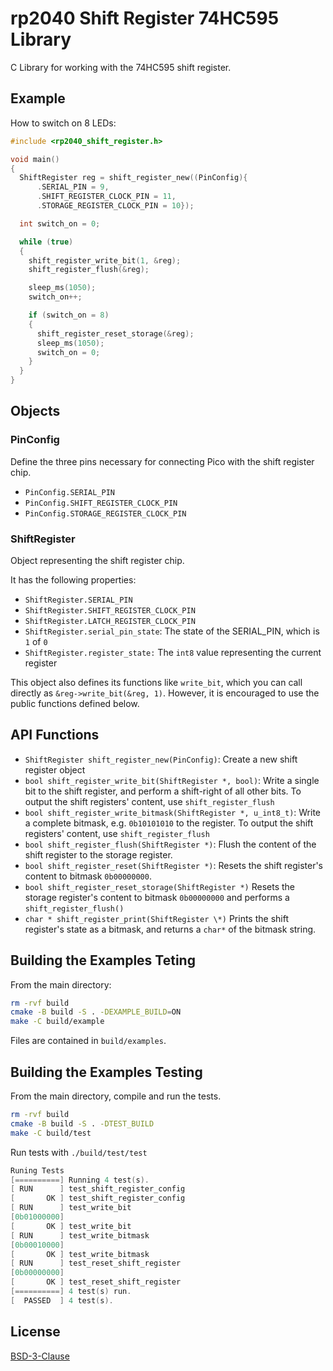 # rp2040 Shift Register 74HC595 Library

C Library for working with the 74HC595 shift register.

## Example

How to switch on 8 LEDs:

```c
#include <rp2040_shift_register.h>

void main()
{
  ShiftRegister reg = shift_register_new((PinConfig){
      .SERIAL_PIN = 9,
      .SHIFT_REGISTER_CLOCK_PIN = 11,
      .STORAGE_REGISTER_CLOCK_PIN = 10});

  int switch_on = 0;

  while (true)
  {
    shift_register_write_bit(1, &reg);
    shift_register_flush(&reg);

    sleep_ms(1050);
    switch_on++;

    if (switch_on = 8)
    {
      shift_register_reset_storage(&reg);
      sleep_ms(1050);
      switch_on = 0;
    }
  }
}
```

## Objects

### PinConfig

Define the three pins necessary for connecting Pico with the shift register chip.

- `PinConfig.SERIAL_PIN`
- `PinConfig.SHIFT_REGISTER_CLOCK_PIN`
- `PinConfig.STORAGE_REGISTER_CLOCK_PIN`

### ShiftRegister

Object representing the shift register chip.

It has the following properties:

- `ShiftRegister.SERIAL_PIN`
- `ShiftRegister.SHIFT_REGISTER_CLOCK_PIN`
- `ShiftRegister.LATCH_REGISTER_CLOCK_PIN`
- `ShiftRegister.serial_pin_state`: The state of the SERIAL_PIN, which is `1` of `0`
- `ShiftRegister.register_state:` The `int8` value representing the current register

This object also defines its functions like `write_bit`, which you can call directly as `&reg->write_bit(&reg, 1)`. However, it is encouraged to use the public functions defined below.

## API Functions

- `ShiftRegister shift_register_new(PinConfig)`: Create a new shift register object
- `bool shift_register_write_bit(ShiftRegister *, bool)`: Write a single bit to the shift register, and perform a shift-right of all other bits. To output the shift registers' content, use `shift_register_flush`
- `bool shift_register_write_bitmask(ShiftRegister *, u_int8_t)`: Write a complete bitmask, e.g. `0b10101010` to the register. To output the shift registers' content, use `shift_register_flush`
- `bool shift_register_flush(ShiftRegister *)`: Flush the content of the shift register to the storage register.
- `bool shift_register_reset(ShiftRegister *)`: Resets the shift register's content to bitmask `0b00000000`.
- `bool shift_register_reset_storage(ShiftRegister *)` Resets the storage register's content to bitmask `0b00000000` and performs a `shift_register_flush()`
- `char * shift_register_print(ShiftRegister \*)` Prints the shift register's state as a bitmask, and returns a `char*` of the bitmask string.

## Building the Examples Teting

From the main directory:

```bash
rm -rvf build
cmake -B build -S . -DEXAMPLE_BUILD=ON
make -C build/example
```

Files are contained in `build/examples`.

## Building the Examples Testing

From the main directory, compile and run the tests.

```bash
rm -rvf build
cmake -B build -S . -DTEST_BUILD
make -C build/test
```

Run tests with `./build/test/test`

```c
Runing Tests
[==========] Running 4 test(s).
[ RUN      ] test_shift_register_config
[       OK ] test_shift_register_config
[ RUN      ] test_write_bit
[0b01000000]
[       OK ] test_write_bit
[ RUN      ] test_write_bitmask
[0b00010000]
[       OK ] test_write_bitmask
[ RUN      ] test_reset_shift_register
[0b00000000]
[       OK ] test_reset_shift_register
[==========] 4 test(s) run.
[  PASSED  ] 4 test(s).
```

## License

[BSD-3-Clause](LICENSE)

